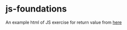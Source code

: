 # js-foundations

An example html of JS exercise for return value from [here](https://developer.mozilla.org/en-US/docs/Learn/JavaScript/Building_blocks/Return_values#using_return_values_in_your_own_functions)
